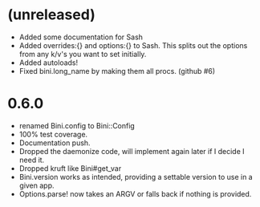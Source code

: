 # (unreleased)
* Added some documentation for Sash
* Added overrides:{} and options:{} to Sash.  This splits out the options from any k/v's you want to set initially.
* Added autoloads!
* Fixed bini.long_name by making them all procs. (github #6)

# 0.6.0
* renamed Bini.config to Bini::Config
* 100% test coverage.
* Documentation push.
* Dropped the daemonize code, will implement again later if I decide I need it.
* Dropped kruft like Bini#get_var
* Bini.version works as intended, providing a settable version to use in a given app.
* Options.parse! now takes an ARGV or falls back if nothing is provided.
